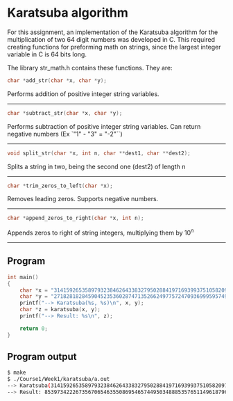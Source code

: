 # Karatsuba algorithm

For this assignment, an implementation of the Karatsuba algorithm for the multiplication of two 64 digit numbers was developed in C. This required creating functions for preforming math on strings, since the largest integer variable in C is 64 bits long.

The library str_math.h contains these functions. They are:

```c
char *add_str(char *x, char *y);
```
Performs addition of positive integer string variables.

---

```c
char *subtract_str(char *x, char *y);
```
Performs subtraction of positive integer string variables. Can return negative numbers (Ex `"1" - "3" = "-2"``)

---


```c
void split_str(char *x, int n, char **dest1, char **dest2);
```
Splits a string in two, being the second one (dest2) of length n

---


```c
char *trim_zeros_to_left(char *x);
```
Removes leading zeros. Supports negative numbers.

---


```c
char *append_zeros_to_right(char *x, int n);
```
Appends zeros to right of string integers, multiplying them by $10^n$

---

## Program

```c
int main()
{
    char *x = "3141592653589793238462643383279502884197169399375105820974944592";
    char *y = "2718281828459045235360287471352662497757247093699959574966967627";
    printf("--> Karatsuba(%s, %s)\n", x, y);
    char *z = karatsuba(x, y);
    printf("--> Result: %s\n", z);

    return 0;
}
```

<!-- gh-action-output -->
## Program output
```bash
$ make
$ ./Course1/Week1/karatsuba/a.out 
--> Karatsuba(3141592653589793238462643383279502884197169399375105820974944592, 2718281828459045235360287471352662497757247093699959574966967627)
--> Result: 8539734222673567065463550869546574495034888535765114961879601127067743044893204848617875072216249073013374895871952806582723184
```
<!-- gh-action-output end -->


